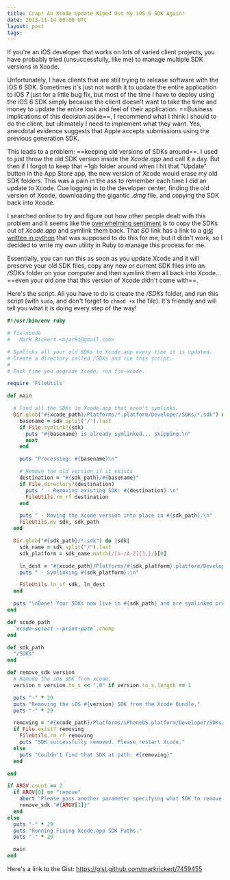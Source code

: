 ```yaml
---
title: Crap! An Xcode Update Wiped Out My iOS 6 SDK Again!
date: 2013-11-14 00:00 UTC
layout: post
tags:
---
```


If you're an iOS developer that works on lots of varied client projects, you have probably tried (unsuccessfully, like me) to manage multiple SDK versions in Xcode.

Unfortunately, I have clients that are still trying to release software with the iOS 6 SDK. Sometimes it's just not worth it to update the entire application to iOS 7 just for a little bug fix, but most of the time I have to deploy using the iOS 6 SDK simply because the client doesn't want to take the time and money to update the entire look and feel of their application. ==Business implications of this decision aside==, I recommend what I think I should to do the client, but ultimately I need to implement what they want. Yes, anecdotal evidence suggests that Apple accepts submissions using the previous generation SDK.

This leads to a problem: ==keeping old versions of SDKs around==. I used to just throw the old SDK version inside the *Xcode.app* and call it a day. But then if I forgot to keep that ~1gb folder around when I hit that "Update" button in the App Store app, the new version of Xcode would erase my old SDK folders. This was a pain in the ass to remember each time I did an update to Xcode. Cue logging in to the developer center, finding the old version of Xcode, downloading the gigantic *.dmg* file, and copying the SDK back into Xcode.

I searched online to try and figure out how other people dealt with this problem and it seems like the [overwhelming sentiment](http://stackoverflow.com/a/18424373/814123) is to copy the SDKs out of *Xcode.app* and symlink them back. That *SO* link has a link to a [gist written in python](https://gist.github.com/rnapier/3370649) that was supposed to do this for me, but it didn't work, so I decided to write my own utility in Ruby to manage this process for me.

Essentially, you can run this as soon as you update Xcode and it will preserve your old SDK files, copy any new or current SDK files into an */SDKs* folder on your computer and then symlink them all back into Xcode... ==even your old one that this version of Xcode didn't come with==.

Here's the script. All you have to do is create the */SDKs* folder, and run this script (with `sudo`, and don't forget to `chmod +x` the file). It's friendly and will tell you what it is doing every step of the way!

```ruby
#!/usr/bin/env ruby

# fix-xcode
#   Mark Rickert <mjar81@gmail.com>

# Symlinks all your old SDKs to Xcode.app every time it is updated.
# Create a directory called /SDKs and run this script.
#
# Each time you upgrade Xcode, run fix-xcode.

require 'FileUtils'

def main

  # Find all the SDKs in Xcode.app that aren't symlinks.
  Dir.glob("#{xcode_path}/Platforms/*.platform/Developer/SDKs/*.sdk") do |sdk|
    basename = sdk.split('/').last
    if File.symlink?(sdk)
      puts "#{basename} is already symlinked... skipping.\n"
      next
    end

    puts "Processing: #{basename}\n"

    # Remove the old version if it exists
    destination = "#{sdk_path}/#{basename}"
    if File.directory?(destination)
      puts " - Removing existing SDK: #{destination}.\n"
      FileUtils.rm_rf destination
    end

    puts " - Moving the Xcode version into place in #{sdk_path}.\n"
    FileUtils.mv sdk, sdk_path
  end

  Dir.glob("#{sdk_path}/*.sdk") do |sdk|
    sdk_name = sdk.split("/").last
    sdk_platform = sdk_name.match(/[a-zA-Z]{3,}/)[0]

    ln_dest = "#{xcode_path}/Platforms/#{sdk_platform}.platform/Developer/SDKs/#{sdk_name}"
    puts " - Symlinking #{sdk_platform}.\n"

    FileUtils.ln_sf sdk, ln_dest
  end

  puts "\nDone! Your SDKs now live in #{sdk_path} and are symlinked properly into the Xcode.app.\n\n"
end

def xcode_path
  `xcode-select --print-path`.chomp
end

def sdk_path
  "/SDKs"
end

def remove_sdk version
  # Remove the iOS SDK from xcode.
  version = version.to_s << ".0" if version.to_s.length == 1

  puts "-" * 29
  puts "Removing the iOS #{version} SDK from the Xcode Bundle."
  puts "-" * 29

  removing = "#{xcode_path}/Platforms/iPhoneOS.platform/Developer/SDKs/iPhoneOS#{version}.sdk"
  if File.exist? removing
    FileUtils.rm_rf removing
    puts "SDK successfully removed. Please restart Xcode."
  else
    puts "Couldn't find that SDK at path: #{removing}"
  end

end

if ARGV.count == 2
  if ARGV[0] == "remove"
    abort "Please pass another parameter specifying what SDK to remove." unless ARGV[1]
    remove_sdk "#{ARGV[1]}"
  end
else
  puts "-" * 29
  puts "Running Fixing Xcode.app SDK Paths."
  puts "-" * 29

  main
end
```

Here's a link to the Gist: https://gist.github.com/markrickert/7459455
